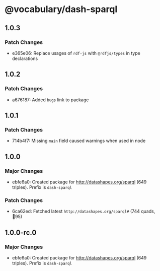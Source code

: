 # @vocabulary/dash-sparql

## 1.0.3

### Patch Changes

- e365e06: Replace usages of `rdf-js` with `@rdfjs/types` in type declarations

## 1.0.2

### Patch Changes

- a676187: Added `bugs` link to package

## 1.0.1

### Patch Changes

- 714b4f7: Missing `main` field caused warnings when used in node

## 1.0.0

### Major Changes

- ebfe6a0: Created package for http://datashapes.org/sparql (649 triples). Prefix is `dash-sparql`

### Patch Changes

- 6ca62ed: Fetched latest `http://datashapes.org/sparql#` (744 quads, 🔺95)

## 1.0.0-rc.0

### Major Changes

- ebfe6a0: Created package for http://datashapes.org/sparql (649 triples). Prefix is `dash-sparql`
